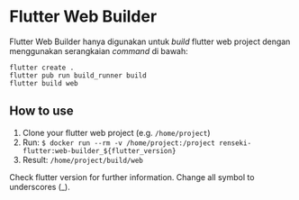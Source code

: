 # Flutter Web Builder

Flutter Web Builder hanya digunakan untuk _build_ flutter web project dengan menggunakan serangkaian _command_ di bawah:

```
flutter create .
flutter pub run build_runner build
flutter build web
```

## How to use

1. Clone your flutter web project (e.g. `/home/project`)
2. Run: `$ docker run --rm -v /home/project:/project renseki-flutter:web-builder_${flutter_version}`
3. Result: `/home/project/build/web`

Check flutter version for further information. Change all symbol to underscores (_).
